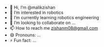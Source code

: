 - 👋 Hi, I’m @malikzishan
- 👀 I’m interested in robotics
- 🌱 I’m currently learning robotics engineering 
- 💞️ I’m looking to collaborate on ...
- 📫 How to reach me zishanm08@gmail.com
- 😄 Pronouns: ...
- ⚡ Fun fact: ...

<!---
malikzishan/malikzishan is a ✨ special ✨ repository because its `README.md` (this file) appears on your GitHub profile.
You can click the Preview link to take a look at your changes.
--->
